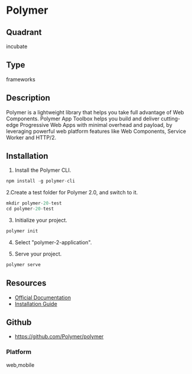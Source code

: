 # Polymer

## Quadrant
incubate

## Type
frameworks

## Description
Polymer is a lightweight library that helps you take full advantage of Web Components.
Polymer App Toolbox helps you build and deliver cutting-edge Progressive Web Apps with 
minimal overhead and payload, by leveraging powerful web platform features like Web Components, 
Service Worker and HTTP/2.

## Installation
1. Install the Polymer CLI.
``` js
npm install -g polymer-cli
```

2.Create a test folder for Polymer 2.0, and switch to it.
``` js
mkdir polymer-20-test
cd polymer-20-test
```

3. Initialize your project.
``` js
polymer init
```

4. Select "polymer-2-application".

5. Serve your project.
``` js
polymer serve
```

## Resources
* [Official Documentation](https://www.polymer-project.org/)
* [Installation Guide](https://www.polymer-project.org/2.0/start/install-2-0)


## Github
* <https://github.com/Polymer/polymer>

### Platform
web,mobile
